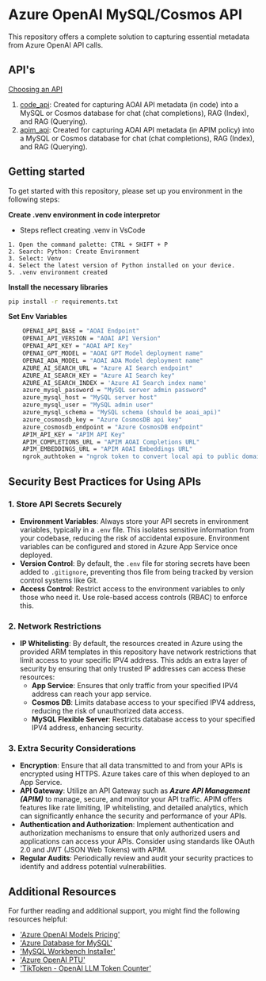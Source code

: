 # Azure OpenAI MySQL/Cosmos API

This repository offers a complete solution to capturing essential metadata from Azure OpenAI API calls. 

## API's 
[Choosing an API](api/readme.md)
1. [code_api](api/code_api/readme.md): Created for capturing AOAI API metadata (in code) into a MySQL or Cosmos database for chat (chat completions), RAG (Index), and RAG (Querying). 
2. [apim_api](api/apim_api/readme.md): Created for capturing AOAI API metadata (in APIM policy) into a MySQL or Cosmos database for chat (chat completions), RAG (Index), and RAG (Querying). 

## Getting started
To get started with this repository, please set up you environment in the following steps:

**Create .venv environment in code interpretor**
- Steps reflect creating .venv in VsCode
```
1. Open the command palette: CTRL + SHIFT + P
2. Search: Python: Create Environment
3. Select: Venv
4. Select the latest version of Python installed on your device.
5. .venv environment created
```

**Install the necessary libraries**
```sh
pip install -r requirements.txt  
```

**Set Env Variables**
```sh  
    OPENAI_API_BASE = "AOAI Endpoint"  
    OPENAI_API_VERSION = "AOAI API Version"  
    OPENAI_API_KEY = "AOAI API Key"  
    OPENAI_GPT_MODEL = "AOAI GPT Model deployment name" 
    OPENAI_ADA_MODEL = "AOAI ADA Model deployment name" 
    AZURE_AI_SEARCH_URL = "Azure AI Search endpoint"
    AZURE_AI_SEARCH_KEY = "Azure AI Search key"
    AZURE_AI_SEARCH_INDEX = 'Azure AI Search index name'
    azure_mysql_password = "MySQL server admin password"  
    azure_mysql_host = "MySQL server host"  
    azure_mysql_user = "MySQL admin user"  
    azure_mysql_schema = "MySQL schema (should be aoai_api)"  
    azure_cosmosdb_key = "Azure CosmosDB api key"
    azure_cosmosdb_endpoint = "Azure CosmosDB endpoint" 
    APIM_API_KEY = "APIM API Key"
    APIM_COMPLETIONS_URL = "APIM AOAI Completions URL"
    APIM_EMBEDDINGS_URL = "APIM AOAI Embeddings URL"
    ngrok_authtoken = "ngrok token to convert local api to public domain (for testing only)"
```  

## Security Best Practices for Using APIs  
  
### 1. Store API Secrets Securely  
- **Environment Variables**: Always store your API secrets in environment variables, typically in a `.env` file. This isolates sensitive information from your codebase, reducing the risk of accidental exposure. Environment variables can be configured and stored in Azure App Service once deployed. 
- **Version Control**: By default, the `.env` file for storing secrets have been added to `.gitignore`, preventing thos file from being tracked by version control systems like Git.  
- **Access Control**: Restrict access to the environment variables to only those who need it. Use role-based access controls (RBAC) to enforce this.  
  
### 2. Network Restrictions  
- **IP Whitelisting**: By default, the resources created in Azure using the provided ARM templates in this repository have network restrictions that limit access to your specific IPV4 address. This adds an extra layer of security by ensuring that only trusted IP addresses can access these resources:
  - **App Service**: Ensures that only traffic from your specified IPV4 address can reach your app service.  
  - **Cosmos DB**: Limits database access to your specified IPV4 address, reducing the risk of unauthorized data access.  
  - **MySQL Flexible Server**: Restricts database access to your specified IPV4 address, enhancing security.  
  
### 3. Extra Security Considerations
- **Encryption**: Ensure that all data transmitted to and from your APIs is encrypted using HTTPS. Azure takes care of this when deployed to an App Service.  
- **API Gateway**: Utilize an API Gateway such as ***Azure API Management (APIM)*** to manage, secure, and monitor your API traffic. APIM offers features like rate limiting, IP whitelisting, and detailed analytics, which can significantly enhance the security and performance of your APIs.  
- **Authentication and Authorization**: Implement authentication and authorization mechanisms to ensure that only authorized users and applications can access your APIs. Consider using standards like OAuth 2.0 and JWT (JSON Web Tokens) with APIM.  
- **Regular Audits**: Periodically review and audit your security practices to identify and address potential vulnerabilities.  

## Additional Resources  
  
For further reading and additional support, you might find the following resources helpful:  
  
- ['Azure OpenAI Models Pricing'](https://azure.microsoft.com/en-us/pricing/details/cognitive-services/openai-service/)  
- ['Azure Database for MySQL'](https://learn.microsoft.com/en-us/azure/mysql/)  
- ['MySQL Workbench Installer'](https://dev.mysql.com/downloads/workbench/)  
- ['Azure OpenAI PTU'](https://learn.microsoft.com/en-us/azure/ai-services/openai/how-to/provisioned-throughput-onboarding)  
- ['TikToken - OpenAI LLM Token Counter'](https://github.com/openai/tiktoken)
  